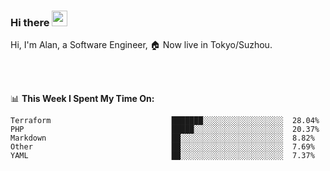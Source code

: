### Hi there <img src="https://media.giphy.com/media/hvRJCLFzcasrR4ia7z/giphy.gif" width="25px">

<!-- ![visitors](https://visitor-badge.glitch.me/badge?page_id=dislfyer.dislfyer) -->

Hi, I'm Alan, a Software Engineer, 🏠 Now live in Tokyo/Suzhou.

<br/>
<br/>

📊 **This Week I Spent My Time On:**


<!--START_SECTION:waka-->

```text
Terraform                           ███████░░░░░░░░░░░░░░░░░░  28.04%
PHP                                 █████░░░░░░░░░░░░░░░░░░░░  20.37%
Markdown                            ██░░░░░░░░░░░░░░░░░░░░░░░  8.82%
Other                               ██░░░░░░░░░░░░░░░░░░░░░░░  7.69%
YAML                                ██░░░░░░░░░░░░░░░░░░░░░░░  7.37%
```

<!--END_SECTION:waka-->

<!--
**About Me:**
 -->
